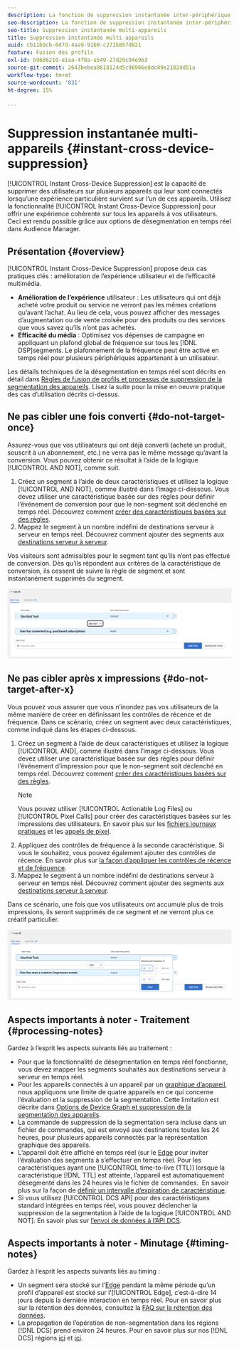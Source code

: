 ```yaml
---
description: La fonction de suppression instantanée inter-périphérique permet de supprimer des utilisateurs sur plusieurs périphériques qui leur sont associés lorsqu’une action particulière survient sur l’un de ces périphériques. Utilisez cette fonction pour offrir aux utilisateurs des conditions d’utilisation homogènes sur tous les périphériques. Ceci est rendu possible grâce aux options de désegmentation en temps réel dans Audience Manager.
seo-description: La fonction de suppression instantanée inter-périphérique permet de supprimer des utilisateurs sur plusieurs périphériques qui leur sont associés lorsqu’une action particulière survient sur l’un de ces périphériques. Utilisez cette fonction pour offrir aux utilisateurs des conditions d’utilisation homogènes sur tous les périphériques. Ceci est rendu possible grâce aux options de désegmentation en temps réel dans Audience Manager.
seo-title: Suppression instantanée multi-appareils
title: Suppression instantanée multi-appareils
uuid: cb11b9cb-6d7d-4aa9-91b0-c2715857d821
feature: Fusion des profils
exl-id: b9686210-e1aa-4f0a-a549-27d29c94e963
source-git-commit: 2643bebea8618124d5c96906e8dc89e21024d51a
workflow-type: tm+mt
source-wordcount: '831'
ht-degree: 15%

---
```


# Suppression instantanée multi-appareils {#instant-cross-device-suppression}

[!UICONTROL Instant Cross-Device Suppression] est la capacité de supprimer des utilisateurs sur plusieurs appareils qui leur sont connectés lorsqu’une expérience particulière survient sur l’un de ces appareils. Utilisez la fonctionnalité [!UICONTROL Instant Cross-Device Suppression] pour offrir une expérience cohérente sur tous les appareils à vos utilisateurs. Ceci est rendu possible grâce aux options de désegmentation en temps réel dans Audience Manager.

## Présentation {#overview}

[!UICONTROL Instant Cross-Device Suppression] propose deux cas pratiques clés : amélioration de l’expérience utilisateur et de l’efficacité multimédia.

* **Amélioration de l’expérience** utilisateur : Les utilisateurs qui ont déjà acheté votre produit ou service ne verront pas les mêmes créations qu’avant l’achat. Au lieu de cela, vous pouvez afficher des messages d’augmentation ou de vente croisée pour des produits ou des services que vous savez qu’ils n’ont pas achetés.
* **Efficacité du média** : Optimisez vos dépenses de campagne en appliquant un plafond global de fréquence sur tous les  [!DNL DSP]segments. Le plafonnement de la fréquence peut être activé en temps réel pour plusieurs périphériques appartenant à un utilisateur.

Les détails techniques de la désegmentation en temps réel sont décrits en détail dans [Règles de fusion de profils et processus de suppression de la segmentation des appareils](merge-rule-unsegment.md). Lisez la suite pour la mise en oeuvre pratique des cas d’utilisation décrits ci-dessus.

## Ne pas cibler une fois converti {#do-not-target-once}

Assurez-vous que vos utilisateurs qui ont déjà converti (acheté un produit, souscrit à un abonnement, etc.) ne verra pas le même message qu’avant la conversion. Vous pouvez obtenir ce résultat à l’aide de la logique [!UICONTROL AND NOT], comme suit.

1. Créez un segment à l’aide de deux caractéristiques et utilisez la logique [!UICONTROL AND NOT], comme illustré dans l’image ci-dessous. Vous devez utiliser une caractéristique basée sur des règles pour définir l’événement de conversion pour que le non-segment soit déclenché en temps réel. Découvrez comment [créer des caractéristiques basées sur des règles](../traits/create-onboarded-rule-based-traits.md).
2. Mappez le segment à un nombre indéfini de destinations serveur à serveur en temps réel. Découvrez comment ajouter des segments aux [destinations serveur à serveur](../destinations/add-edit-segments.md).

Vos visiteurs sont admissibles pour le segment tant qu’ils n’ont pas effectué de conversion. Dès qu’ils répondent aux critères de la caractéristique de conversion, ils cessent de suivre la règle de segment et sont instantanément supprimés du segment.

![](assets/and_not_use_case.png)

## Ne pas cibler après x impressions {#do-not-target-after-x}

Vous pouvez vous assurer que vous n’inondez pas vos utilisateurs de la même manière de créer en définissant les contrôles de récence et de fréquence. Dans ce scénario, créez un segment avec deux caractéristiques, comme indiqué dans les étapes ci-dessous.

1. Créez un segment à l’aide de deux caractéristiques et utilisez la logique [!UICONTROL AND], comme illustré dans l’image ci-dessous. Vous devez utiliser une caractéristique basée sur des règles pour définir l’événement d’impression pour que le non-segment soit déclenché en temps réel. Découvrez comment [créer des caractéristiques basées sur des règles](../traits/create-onboarded-rule-based-traits.md).
   >[!NOTE]
   >
   >Vous pouvez utiliser [!UICONTROL Actionable Log Files] ou [!UICONTROL Pixel Calls] pour créer des caractéristiques basées sur les impressions des utilisateurs. En savoir plus sur les [fichiers journaux pratiques](../../integration/media-data-integration/actionable-log-files.md) et les [appels de pixel](../../integration/media-data-integration/impression-data-pixels.md).
2. Appliquez des contrôles de fréquence à la seconde caractéristique. Si vous le souhaitez, vous pouvez également ajouter des contrôles de récence. En savoir plus sur [la façon d’appliquer les contrôles de récence et de fréquence](../segments/recency-and-frequency.md).
3. Mappez le segment à un nombre indéfini de destinations serveur à serveur en temps réel. Découvrez comment ajouter des segments aux [destinations serveur à serveur](../destinations/add-edit-segments.md).

Dans ce scénario, une fois que vos utilisateurs ont accumulé plus de trois impressions, ils seront supprimés de ce segment et ne verront plus ce créatif particulier.

![](assets/impressions_use_case.png)

## Aspects importants à noter - Traitement {#processing-notes}

Gardez à l’esprit les aspects suivants liés au traitement :

* Pour que la fonctionnalité de désegmentation en temps réel fonctionne, vous devez mapper les segments souhaités aux destinations serveur à serveur en temps réel.
* Pour les appareils connectés à un appareil par un [graphique d’appareil](profile-link-use-case.md#recommendations), nous appliquons une limite de quatre appareils en ce qui concerne l’évaluation et la suppression de la segmentation. Cette limitation est décrite dans [Options de Device Graph et suppression de la segmentation des appareils](merge-rule-unsegment.md#device-graph-options-unsegmentation). &#x200B;
* La commande de suppression de la segmentation sera incluse dans un fichier de commandes, qui est envoyé aux destinations toutes les 24 heures, pour plusieurs appareils connectés par la représentation graphique des appareils.
* L’appareil doit être affiché en temps réel (sur le [Edge](../../reference/system-components/components-edge.md) pour inviter l’évaluation des segments à s’effectuer en temps réel. Pour les caractéristiques ayant une [!UICONTROL time-to-live (TTL)] lorsque la caractéristique [!DNL TTL] est atteinte, l’appareil est automatiquement désegmenté dans les 24 heures via le fichier de commandes. &#x200B; En savoir plus sur la façon de [définir un intervalle d’expiration de caractéristique](../traits/create-onboarded-rule-based-traits.md#set-expiration-interval).
* Si vous utilisez [!UICONTROL DCS API] pour des caractéristiques standard intégrées en temps réel, vous pouvez déclencher la suppression de la segmentation à l’aide de la logique [!UICONTROL AND NOT]. En savoir plus sur [l’envoi de données à l’API DCS](../../api/dcs-intro/dcs-event-calls/dcs-url-send.md). &#x200B;

## Aspects importants à noter - Minutage {#timing-notes}

Gardez à l’esprit les aspects suivants liés au timing :

* Un segment sera stocké sur l’[Edge](../../reference/system-components/components-edge.md) pendant la même période qu’un profil d’appareil est stocké sur l’[!UICONTROL Edge], c’est-à-dire 14 jours depuis la dernière interaction en temps réel. Pour en savoir plus sur la rétention des données, consultez la [FAQ sur la rétention des données](../../faq/faq-privacy.md#data-retention-faq).
* La propagation de l’opération de non-segmentation dans les régions [!DNL DCS] prend environ 24 heures. Pour en savoir plus sur nos [!DNL DCS] régions [ici](../../reference/system-components/components-data-collection.md) et [ici](../../api/dcs-intro/dcs-api-reference/dcs-regions.md).

